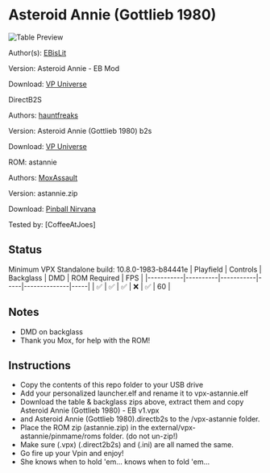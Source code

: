 # Asteroid Annie (Gottlieb 1980)

![Table Preview](https://vpuniverse.com/screenshots/monthly_2022_01/AsteroidAnnie.jpg.e0a1418dc7874af0205c64c537fac3f3.jpg)

Author(s): [EBisLit](https://vpuniverse.com/profile/35015-ebislit/)
  
Version:  Asteroid Annie - EB Mod

Download:  [VP Universe](https://vpuniverse.com/files/file/8649-asteroid-annie-eb-mod/)

DirectB2S

Authors: [hauntfreaks](https://vpuniverse.com/profile/5216-hauntfreaks/)

Version: Asteroid Annie (Gottlieb 1980) b2s

Download: [VP Universe](https://vpuniverse.com/files/file/14156-asteroid-annie-gottlieb-1980-b2s/)


ROM: astannie

Authors: [MoxAssault](https://pinballnirvana.com/forums/members/moxassault.47593/)

Version: astannie.zip

Download: [Pinball Nirvana](https://pinballnirvana.com/forums/resources/astannie-zip.8426/)


Tested by:
[CoffeeAtJoes]

## Status 

Minimum VPX Standalone build: 10.8.0-1983-b84441e
| Playfield | Controls | Backglass | DMD | ROM Required | FPS | 
|-----------|----------|-----------|-----|--------------|-----|
| :white_check_mark: | :white_check_mark: | :white_check_mark: | :x: | :white_check_mark: | 60 |

## Notes

- DMD on backglass
- Thank you Mox, for help with the ROM!

## Instructions

- Copy the contents of this repo folder to your USB drive
- Add your personalized launcher.elf and rename it to vpx-astannie.elf
- Download the table & backglass zips above, extract them and copy Asteroid Annie (Gottlieb 1980) - EB v1.vpx
- and Asteroid Annie (Gottlieb 1980).directb2s to the /vpx-astannie folder.
- Place the ROM zip (astannie.zip) in the external/vpx-astannie/pinmame/roms folder. (do not un-zip!)
- Make sure (.vpx) (.direct2b2s) and (.ini) are all named the same. 
- Go fire up your Vpin and enjoy!
- She knows when to hold 'em... knows when to fold 'em...